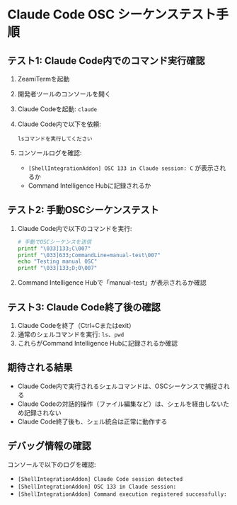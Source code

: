 # Claude Code OSC シーケンステスト手順

## テスト1: Claude Code内でのコマンド実行確認

1. ZeamiTermを起動
2. 開発者ツールのコンソールを開く
3. Claude Codeを起動: `claude`
4. Claude Code内で以下を依頼:
   ```
   lsコマンドを実行してください
   ```

5. コンソールログを確認:
   - `[ShellIntegrationAddon] OSC 133 in Claude session: C` が表示されるか
   - Command Intelligence Hubに記録されるか

## テスト2: 手動OSCシーケンステスト

1. Claude Code内で以下のコマンドを実行:
   ```bash
   # 手動でOSCシーケンスを送信
   printf "\033]133;C\007"
   printf "\033]633;CommandLine=manual-test\007"
   echo "Testing manual OSC"
   printf "\033]133;D;0\007"
   ```

2. Command Intelligence Hubで「manual-test」が表示されるか確認

## テスト3: Claude Code終了後の確認

1. Claude Codeを終了（Ctrl+Cまたはexit）
2. 通常のシェルコマンドを実行: `ls`、`pwd`
3. これらがCommand Intelligence Hubに記録されるか確認

## 期待される結果

- Claude Code内で実行されるシェルコマンドは、OSCシーケンスで捕捉される
- Claude Codeの対話的操作（ファイル編集など）は、シェルを経由しないため記録されない
- Claude Code終了後も、シェル統合は正常に動作する

## デバッグ情報の確認

コンソールで以下のログを確認:
- `[ShellIntegrationAddon] Claude Code session detected`
- `[ShellIntegrationAddon] OSC 133 in Claude session:`
- `[ShellIntegrationAddon] Command execution registered successfully:`